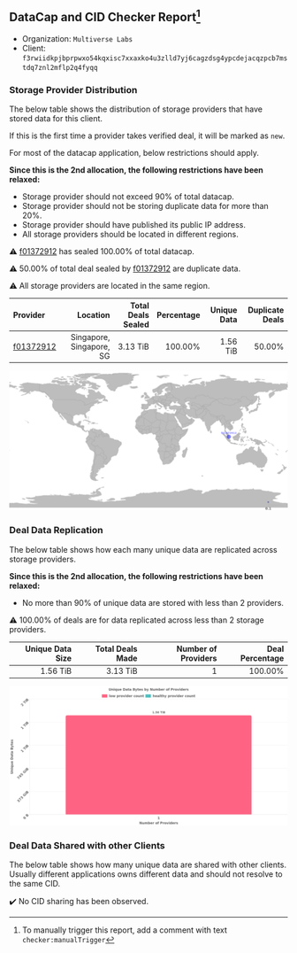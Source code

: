 ## DataCap and CID Checker Report[^1]
 - Organization: `Multiverse Labs`
 - Client: `f3rwiidkpjbprpwxo54kqxisc7xxaxko4u3zlld7yj6cagzdsg4ypcdejacqzpcb7mstdq7znl2mflp2q4fyqq`
### Storage Provider Distribution
The below table shows the distribution of storage providers that have stored data for this client.

If this is the first time a provider takes verified deal, it will be marked as `new`.

For most of the datacap application, below restrictions should apply.

**Since this is the 2nd allocation, the following restrictions have been relaxed:**
 - Storage provider should not exceed 90% of total datacap.
 - Storage provider should not be storing duplicate data for more than 20%.
 - Storage provider should have published its public IP address.
 - All storage providers should be located in different regions.

⚠️ [f01372912](https://filfox.info/en/address/f01372912) has sealed 100.00% of total datacap.

⚠️ 50.00% of total deal sealed by [f01372912](https://filfox.info/en/address/f01372912) are duplicate data.

⚠️ All storage providers are located in the same region.

| Provider                                              |                 Location | Total Deals Sealed | Percentage | Unique Data | Duplicate Deals |
| :---------------------------------------------------- | -----------------------: | -----------------: | ---------: | ----------: | --------------: |
| [f01372912](https://filfox.info/en/address/f01372912) | Singapore, Singapore, SG |           3.13 TiB |    100.00% |    1.56 TiB |          50.00% |

![Provider Distribution](https://raw.githubusercontent.com/data-preservation-programs/filplus-checker-assets/main/filecoin-project/filecoin-plus-large-datasets/issues/127/1671092622203.png)
### Deal Data Replication
The below table shows how each many unique data are replicated across storage providers.

**Since this is the 2nd allocation, the following restrictions have been relaxed:**
- No more than 90% of unique data are stored with less than 2 providers.

⚠️ 100.00% of deals are for data replicated across less than 2 storage providers.

| Unique Data Size | Total Deals Made | Number of Providers | Deal Percentage |
| ---------------: | ---------------: | ------------------: | --------------: |
|         1.56 TiB |         3.13 TiB |                   1 |         100.00% |

![Replication Distribution](https://raw.githubusercontent.com/data-preservation-programs/filplus-checker-assets/main/filecoin-project/filecoin-plus-large-datasets/issues/127/1671092625652.png)
### Deal Data Shared with other Clients
The below table shows how many unique data are shared with other clients.
Usually different applications owns different data and should not resolve to the same CID.

✔️ No CID sharing has been observed.

[^1]: To manually trigger this report, add a comment with text `checker:manualTrigger`

